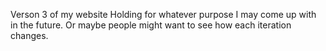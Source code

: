 Verson 3 of my website
Holding for whatever purpose I may come up with in the future.
Or maybe people might want to see how each iteration changes.
